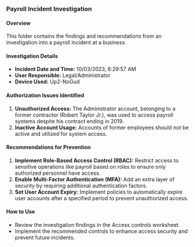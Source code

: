 ### Payroll Incident Investigation

#### Overview
This folder contains the findings and recommendations from an investigation into a payroll incident at a business.

#### Investigation Details
- **Incident Date and Time:** 10/03/2023, 8:29:57 AM
- **User Responsible:** Legal/Administrator
- **Device Used:** Up2-NoGud

#### Authorization Issues Identified
1. **Unauthorized Access:** The Administrator account, belonging to a former contractor (Robert Taylor Jr.), was used to access payroll systems despite his contract ending in 2019.
2. **Inactive Account Usage:** Accounts of former employees should not be active and utilized for system access.

#### Recommendations for Prevention
1. **Implement Role-Based Access Control (RBAC):** Restrict access to sensitive operations like payroll based on roles to ensure only authorized personnel have access.
2. **Enable Multi-Factor Authentication (MFA):** Add an extra layer of security by requiring additional authentication factors.
3. **Set User Account Expiry:** Implement policies to automatically expire user accounts after a specified period to prevent unauthorized access.

#### How to Use
- Review the investigation findings in the Access controls worksheet.
- Implement the recommended controls to enhance access security and prevent future incidents.
